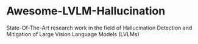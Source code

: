 # Awesome-LVLM-Hallucination
State-Of-The-Art research work in the field of Hallucination Detection and Mitigation of Large Vision Language Models (LVLMs)
